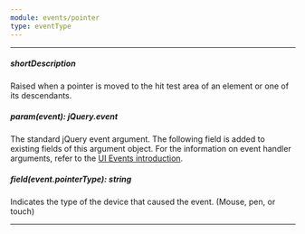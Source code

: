 ```yaml
---
module: events/pointer
type: eventType
---
```

---
##### shortDescription
Raised when a pointer is moved to the hit test area of an element or one of its descendants.

##### param(event): jQuery.event
The standard jQuery event argument. The following field is added to existing fields of this argument object. For the information on event handler arguments, refer to the <a href="/Documentation/ApiReference/UI_Widgets/UI_Events/">UI Events introduction</a>.

##### field(event.pointerType): string
Indicates the type of the device that caused the event. (Mouse, pen, or touch)

---
